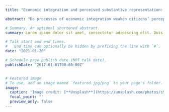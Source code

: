 ```yaml
---
title: "Economic integration and perceived substantive representation: The conditional role of experience and knowledge"

abstract: "Do processes of economic integration weaken citizens’ perceptions of substantive representation and whose citizens specifically? In this paper, we start from the observation that economic integration depresses representatives’ abilities to be responsive toward citizens’ preferences by limiting their room-to-manoeuvre. In turn, we hypothesize that citizens who perceive constraints from further integration should be less likely to believe that their preferences are taken into account by governors. Most importantly, we analyse how social characteristics, i.e. education, political interest, political affiliation and generational cohort, moderate this relationship. We test these hypotheses using the 2014 CED dataset, which includes 7 countries (Austria, France, Germany, Greece, Italy, Portugal and Spain). Our results indicates a negative correlation between perceptions of constraints and beliefs that national representatives take into consideration citizens’ interests in line with our expectation. We find that political interest increases the degree to which perceived constraints hinder the likelihood to think that the national parliament represents citizens’ concerns, but no moderating effects of education. Interestingly, we also find evidence that left-leaning citizens are less likely to feel represented than citizens who identify at the right end of the scale when they perceive constraints. Finally, our results indicate that perceiving constraints weakens perceived substantive representation, among older cohorts who have been socialized in an era when constraints were not as important, than among younger cohorts."

# Summary. An optional shortened abstract.
summary: Lorem ipsum dolor sit amet, consectetur adipiscing elit. Duis posuere tellus ac convallis placerat. Proin tincidunt magna sed ex sollicitudin condimentum.

# Talk start and end times.
#   End time can optionally be hidden by prefixing the line with `#`.
date: "2021-01-20"

# Schedule page publish date (NOT talk date).
publishDate: "2017-01-01T00:00:00Z"


# Featured image
# To use, add an image named `featured.jpg/png` to your page's folder. 
image:
  caption: 'Image credit: [**Unsplash**](https://unsplash.com/photos/s9CC2SKySJM)'
  focal_point: ""
  preview_only: false
---
```


